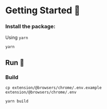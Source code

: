 # Getting Started 🔧

### Install the package:

Using `yarn`

```
yarn
```

## Run 🚀

### Build

```
cp extension/@browsers/chrome/.env.example extension/@browsers/chrome/.env
```


```
yarn build
```
